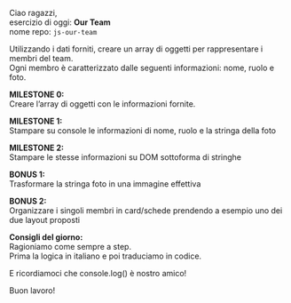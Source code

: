 Ciao ragazzi,  
esercizio di oggi: **Our Team**  
nome repo: `js-our-team`

Utilizzando i dati forniti, creare un array di oggetti per rappresentare i membri del team.  
Ogni membro è caratterizzato dalle seguenti informazioni: nome, ruolo e foto.

**MILESTONE 0:**  
Creare l’array di oggetti con le informazioni fornite.

**MILESTONE 1:**  
Stampare su console le informazioni di nome, ruolo e la stringa della foto

**MILESTONE 2:**   
Stampare le stesse informazioni su DOM sottoforma di stringhe

**BONUS 1:**  
Trasformare la stringa foto in una immagine effettiva

**BONUS 2:**  
Organizzare i singoli membri in card/schede prendendo a esempio uno dei due layout proposti

**Consigli del giorno:**  
Ragioniamo come sempre a step.  
Prima la logica in italiano e poi traduciamo in codice.

E ricordiamoci che console.log() è nostro amico!

Buon lavoro!